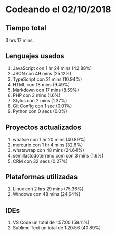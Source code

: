 # Codeando el 02/10/2018

## Tiempo total
3 hrs 17 mins.

## Lenguajes usados
1. JavaScript con 1 hr 24 mins (42.88%)
1. JSON con 49 mins (25.12%)
1. TypeScript con 21 mins (10.94%)
1. HTML con 18 mins (9.49%)
1. Markdown con 17 mins (8.59%)
1. PHP con 3 mins (1.6%)
1. Stylus con 2 mins (1.37%)
1. Git Config con 1 sec (0.01%)
1. Python con 0 secs (0.0%)

## Proyectos actualizados
1. whatsie con 1 hr 20 mins (40.89%)
1. mercurio con 1 hr 4 mins (32.6%)
1. whatswrap con 48 mins (24.64%)
1. semillastodoterreno.com con 3 mins (1.6%)
1. CRM con 32 secs (0.27%)

## Plataformas utilizadas
1. Linux con 2 hrs 29 mins (75.36%)
1. Windows con 48 mins (24.64%)

## IDEs
1. VS Code un total de 1:57:00 (59.11%)
1. Sublime Text un total de 1:20:56 (40.89%)
